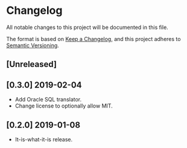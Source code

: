 # Changelog

All notable changes to this project will be documented in this file.

The format is based on [Keep a Changelog](https://keepachangelog.com/en/1.0.0/),
and this project adheres to [Semantic Versioning](https://semver.org/spec/v2.0.0.html).

## [Unreleased]

## [0.3.0] 2019-02-04

- Add Oracle SQL translator.
- Change license to optionally allow MIT.

## [0.2.0] 2019-01-08

- It-is-what-it-is release.
